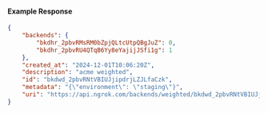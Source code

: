 <!-- Code generated for API Clients. DO NOT EDIT. -->

#### Example Response

```json
{
	"backends": {
		"bkdhr_2pbvRMsRM0bZpjQLtcUtpQBgJuZ": 0,
		"bkdhr_2pbvRU4QTqB6Yy8eYajijJSfi1g": 1
	},
	"created_at": "2024-12-01T10:06:20Z",
	"description": "acme weighted",
	"id": "bkdwd_2pbvRNtVBIUJjipdrjLZJLfaCzk",
	"metadata": "{\"environment\": \"staging\"}",
	"uri": "https://api.ngrok.com/backends/weighted/bkdwd_2pbvRNtVBIUJjipdrjLZJLfaCzk"
}
```
